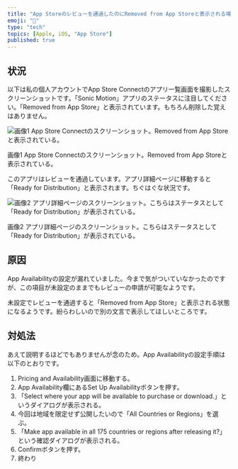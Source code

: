 ```yaml
---
title: "App Storeのレビューを通過したのにRemoved from App Storeと表示される場合の対処法"
emoji: "📘"
type: "tech"
topics: [Apple, iOS, "App Store"]
published: true
---
```

## 状況

以下は私の個人アカウントでApp Store Connectのアプリ一覧画面を撮影したスクリーンショットです。「Sonic Motion」アプリのステータスに注目してください。「Removed from App Store」と表示されています。もちろん削除した覚えはありません。

![画像1 App Store Connectのスクリーンショット。Removed from App Storeと表示されている。](https://storage.googleapis.com/zenn-user-upload/b16b8c7a3c84-20241002.png)

画像1 App Store Connectのスクリーンショット。Removed from App Storeと表示されている。

このアプリはレビューを通過しています。アプリ詳細ページに移動すると「Ready for Distribution」と表示されます。ちぐはぐな状況です。

![画像2 アプリ詳細ページのスクリーンショット。こちらはステータスとして「Ready for Distribution」が表示されている。](https://storage.googleapis.com/zenn-user-upload/2db58eed541c-20241002.png)

画像2 アプリ詳細ページのスクリーンショット。こちらはステータスとして「Ready for Distribution」が表示されている。

## 原因

App Availabilityの設定が漏れていました。今まで気がついていなかったのですが、この項目が未設定のままでもレビューの申請が可能なようです。

未設定でレビューを通過すると「Removed from App Store」と表示される状態になるようです。紛らわしいので別の文言で表示してほしいところです。

## 対処法

あえて説明するほどでもありませんが念のため。App Availabilityの設定手順は以下のとおりです。

1. Pricing and Availability画面に移動する。
2. App Availability欄にあるSet Up Availabilityボタンを押す。
3. 「Select where your app will be available to purchase or download.」というダイアログが表示される。
4. 今回は地域を限定せず公開したいので「All Countries or Regions」を選ぶ。
5. 「Make app available in all 175 countries or regions after releasing it?」という確認ダイアログが表示される。
6. Confirmボタンを押す。
7. 終わり
